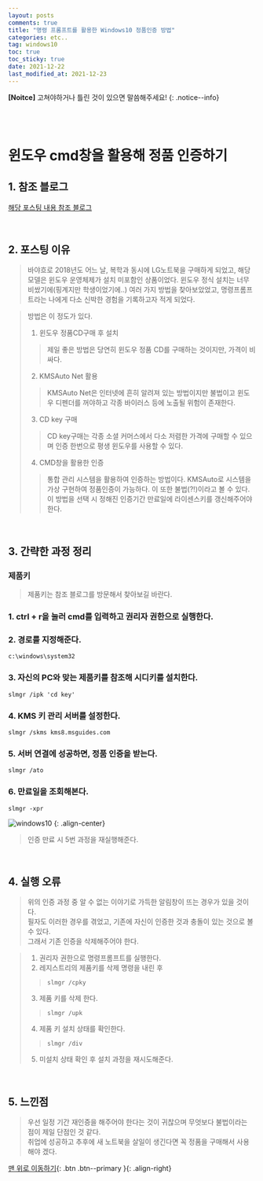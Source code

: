 ```yaml
---
layout: posts
comments: true
title: "명령 프롬프트를 활용한 Windows10 정품인증 방법"
categories: etc..
tag: windows10
toc: true
toc_sticky: true
date: 2021-12-22
last_modified_at: 2021-12-23
---
```


**[Noitce]** 고쳐야하거나 틀린 것이 있으면 말씀해주세요!
{: .notice--info}

<br>
<br>


# 윈도우 cmd창을 활용해 정품 인증하기

## 1. 참조 블로그
[해당 포스팅 내용 참조 블로그](https://coding-factory.tistory.com/487) 

<br>

## 2. 포스팅 이유
> 바야흐로 2018년도 어느 날, 복학과 동시에 LG노트북을 구매하게 되었고, 해당 모델은 윈도우 운영체제가 설치 미포함인 상품이었다. 윈도우 정식 설치는 너무 비쌌기에(핑계지만 학생이었기에..) 여러 가지 방법을 찾아보았었고, 명령프롬프트라는 나에게 다소 신박한 경험을 기록하고자 적게 되었다. 


>  방법은 이 정도가 있다.  
> 1. 윈도우 정품CD구매 후 설치
>> 제일 좋은 방법은 당연히 윈도우 정품 CD를 구매하는 것이지만, 가격이 비싸다.
> 2. KMSAuto Net 활용
>> KMSAuto Net은 인터넷에 흔히 알려져 있는 방법이지만 불법이고 윈도우 디펜더를 꺼야하고 각종 바이러스 등에 노출될 위험이 존재한다. 
> 3. CD key 구매   
>> CD key구매는 각종 소셜 커머스에서 다소 저렴한 가격에 구매할 수 있으며 인증 한번으로 평생 윈도우를 사용할 수 있다. 
> 4. CMD창을 활용한 인증
>> 통합 관리 시스템을 활용하여 인증하는 방법이다. KMSAuto로 시스템을 가상 구현하여 정품인증이 가능하다. 이 또한 불법(?!)이라고 볼 수 있다. 이 방법을 선택 시 정해진 인증기간 만료일에 라이센스키를 갱신해주어야 한다.



<br>

## 3. 간략한 과정 정리

### 제품키 
> 제품키는 참조 블로그를 방문해서 찾아보길 바란다.

### 1. ctrl + r을 눌러 cmd를 입력하고 권리자 권한으로 실행한다.

### 2. 경로를 지정해준다.
```
c:\windows\system32
```

### 3. 자신의 PC와 맞는 제품키를 참조해 시디키를 설치한다.
```
slmgr /ipk 'cd key'
```

### 4. KMS 키 관리 서버를 설정한다.
```
slmgr /skms kms8.msguides.com
```

### 5. 서버 연결에 성공하면, 정품 인증을 받는다.
```
slmgr /ato
```

### 6. 만료일을 조회해본다.
```
slmgr -xpr
```
![windows10](https://user-images.githubusercontent.com/75322297/147110112-d08e91f6-bee8-49b0-8583-e1a41d15bdef.PNG)
{: .align-center}
> 인증 만료 시 5번 과정을 재실행해준다.  


<br>

## 4. 실행 오류
> 위의 인증 과정 중 알 수 없는 이야기로 가득한 알림창이 뜨는 경우가 있을 것이다.  
> 필자도 이러한 경우를 겪었고, 기존에 자신이 인증한 것과 충돌이 있는 것으로 볼 수 있다.  
> 그래서 기존 인증을 삭제해주어야 한다.

> 1. 권리자 권한으로 명령프롬프트를 실행한다.
> 2. 레지스트리의 제품키를 삭제 명령을 내린 후
> >```
> >slmgr /cpky
> >```
> 3. 제품 키를 삭제 한다.
> >```
> >slmgr /upk
> >```
> 4. 제품 키 설치 상태를 확인한다.
> >```
> >slmgr /div
> >```
> 5. 미설치 상태 확인 후 설치 과정을 재시도해준다.

<br>

## 5. 느낀점
> 우선 일정 기간 재인증을 해주어야 한다는 것이 귀찮으며 무엇보다 불법이라는 점이 제일 단점인 것 같다.  
> 취업에 성공하고 추후에 새 노트북을 살일이 생긴다면 꼭 정품을 구매해서 사용해야 겠다.


[맨 위로 이동하기](#){: .btn .btn--primary }{: .align-right}